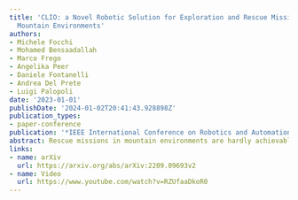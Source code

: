 ```yaml
---
title: 'CLIO: a Novel Robotic Solution for Exploration and Rescue Missions in Hostile
  Mountain Environments'
authors:
- Michele Focchi
- Mohamed Bensaadallah
- Marco Frego
- Angelika Peer
- Daniele Fontanelli
- Andrea Del Prete
- Luigi Palopoli
date: '2023-01-01'
publishDate: '2024-01-02T20:41:43.928898Z'
publication_types:
- paper-conference
publication: '*IEEE International Conference on Robotics and Automation (ICRA)*'
abstract: Rescue missions in mountain environments are hardly achievable by standard legged robots—because of the high slopes—or by flying robots—because of limited payload capacity. We present a concept for a rope-aided climbing robot which can negotiate up-to-vertical slopes and carry heavy payloads. The robot is attached to the mountain through a rope, and it is equipped with a leg to push against the mountain and initiate jumping maneuvers. Between jumps, a hoist is used to wind/unwind the rope to move vertically and affect the lateral motion. This simple (yet effective) two-fold actuation allows the system to achieve high safety and energy efficiency. Indeed, the rope prevents the robot from falling while compensating for most of its weight, drastically reducing the effort required by the leg actuator. We also present an optimal control strategy to generate point-to-point trajectories overcoming an obstacle. We achieve fast computation time (<1 s) thanks to the use of a custom simplified robot model. We validated the generated optimal movements in Gazebo simulations with a complete robot model with a < 5% error on a 16 m long jump, showing the effectiveness of the proposed approach, and confirming the interest of our concept. Finally, we performed a reachability analysis showing that the region of achievable targets is strongly affected by the friction properties of the foot-wall contact.
links:
- name: arXiv
  url: https://arxiv.org/abs/arXiv:2209.09693v2
- name: Video
  url: https://www.youtube.com/watch?v=RZUfaaDkoR0
---
```

